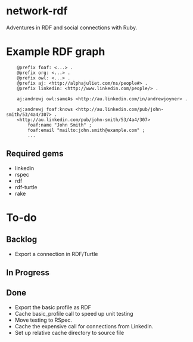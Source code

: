 # network-rdf

Adventures in RDF and social connections with Ruby.

# Example RDF graph
```
	@prefix foaf: <...> .
	@prefix org: <...> .
	@prefix owl: <...> .
	@prefix aj: <http://alphajuliet.com/ns/people#> .
	@prefix linkedin: <http://www.linkedin.com/people/> .

	aj:andrewj owl:sameAs <http://au.linkedin.com/in/andrewjoyner> .

	aj:andrewj foaf:knows <http://au.linkedin.com/pub/john-smith/53/4a4/307> .
	<http://au.linkedin.com/pub/john-smith/53/4a4/307> 
		foaf:name "John Smith" ;
		foaf:email "mailto:john.smith@example.com" ;
		...
```

## Required gems

- linkedin
- rspec
- rdf
- rdf-turtle
- rake

# To-do

## Backlog

- Export a connection in RDF/Turtle

## In Progress

## Done

- Export the basic profile as RDF
- Cache basic_profile call to speed up unit testing
- Move testing to RSpec.
- Cache the expensive call for connections from LinkedIn.
- Set up relative cache directory to source file


